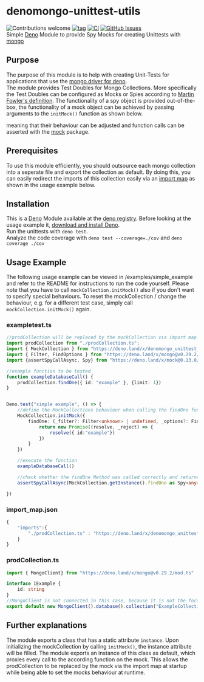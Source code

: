 # denomongo-unittest-utils
![Contributions welcome](https://img.shields.io/badge/contributions-welcome-green.svg)
[![tag](https://shields.io/github/tag/lumaghg/denomongo-unittest-utils.svg)](https://github.com/lumaghg/denomongo-unittest-utils/releases)
[![CI](https://github.com/lumaghg/denomongo-unittest-utils/actions/workflows/testing.yml/badge.svg)](https://github.com/lumaghg/denomongo-unittest-utils/actions/workflows/testing.yml)
[![GitHub Issues](https://img.shields.io/github/issues/lumaghg/denomongo-unittest-utils.svg)](https://github.com/lumaghg/denomongo-unittest-utils/issues)  
Simple [Deno](https://deno.land) Module to provide Spy Mocks for creating Unittests with [mongo](https://deno.land/x/mongo)


## Purpose
The purpose of this module is to help with creating Unit-Tests for applications that use the [mongo driver for deno](https://deno.land/x/mongo).  
The module provides Test Doubles for Mongo Collections. More specifically the Test Doubles can be configured as Mocks or Spies according to [Martin Fowler's definition](https://martinfowler.com/bliki/TestDouble.html). 
The functionality of a spy object is provided out-of-the-box, the functionality of a mock object can be achieved by passing arguments to the `initMock()` function as shown below.


meaning that their behaviour can be adjusted and function calls can be asserted with the [mock](https://deno.land/x/mock) package.

## Prerequisites
To use this module efficiently, you should outsource each mongo collection into a seperate file and export the collection as default. By doing this, you can easily redirect the imports of this collection easily via an [import map](https://deno.land/manual/linking_to_external_code/import_maps) as shown in the usage example below.

## Installation
This is a [Deno](https://deno.land) Module available at the [deno registry](https://deno.land/x/denomongo_unittest_utils). 
Before looking at the usage example it, [download and install Deno](https://deno.land/#installation).  
Run the unittests with `deno test`.  
Analyze the code coverage with `deno test --coverage=./cov` and `deno coverage ./cov`

## Usage Example
The following usage example can be viewed in /examples/simple_example and refer to the README for instructions to run the code yourself.
Please note that you have to call `mockCollection.initMock()` also if you don't want to specify special behaviours.
To reset the mockCollection / change the behaviour, e.g. for a different test case, simply call `mockCollection.initMock()` again.

### exampletest.ts
```ts
//prodCollection will be replaced by the mockCollection via import map
import prodCollection from "./prodCollection.ts";
import { MockCollection } from "https://deno.land/x/denomongo_unittest_utils@VERSION/mod.ts"
import { Filter, FindOptions } from "https://deno.land/x/mongo@v0.29.2/mod.ts"
import {assertSpyCallAsync, Spy} from "https://deno.land/x/mock@0.13.0/mod.ts"

//example function to be tested
function exampleDatabaseCall() {
    prodCollection.findOne({ id: "example" }, {limit: 1})
}


Deno.test("simple example", () => {
    //define the MockCollections behaviour when calling the findOne function
    MockCollection.initMock({
        findOne: (_filter?: Filter<unknown> | undefined, _options?: FindOptions | undefined): Promise<unknown> => {
            return new Promise((resolve, _reject) => {
                resolve({ id:"example"})
            })
        }
    })

    //execute the function
    exampleDatabaseCall()

    //check whether the findOne Method was called correctly and returned the correct values
    assertSpyCallAsync(MockCollection.getInstance().findOne as Spy<any>, 0, {args: [{id: "example"}, {limit: 1}], returned: {id: "example"}})

})
```
### import_map.json
```ts
{
    "imports":{
        "./prodCollection.ts" : "https://deno.land/x/denomongo_unittest_utils@VERSION/mod.ts"
    }
}
```

### prodCollection.ts
```ts
import { MongoClient} from "https://deno.land/x/mongo@v0.29.2/mod.ts"

interface IExample {
    id: string
}
//MongoClient is not connected in this case, because it is not the focus of this example
export default new MongoClient().database().collection("ExampleCollection")
```
## Further explanations
The module exports a class that has a static attribute `instance`. Upon initializing the mockCollection by calling `ìnitMock()`, the instance attribute will be filled.
The module exports an instance of this class as default, which proxies every call to the according function on the mock. This allows the prodCollection to be replaced by the mock via the import map at startup while being able to set the mocks behaviour at runtime.
